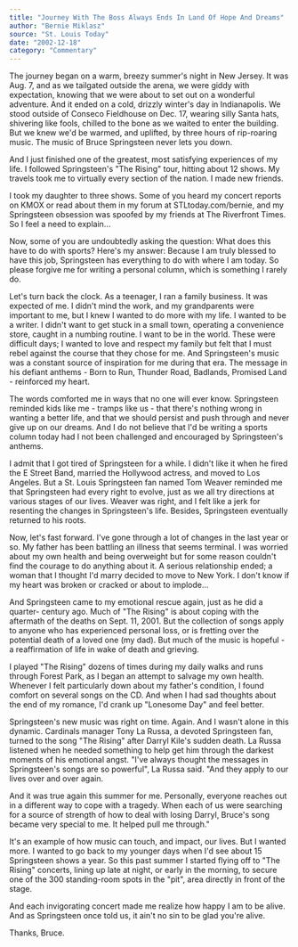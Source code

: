```yaml
---
title: "Journey With The Boss Always Ends In Land Of Hope And Dreams"
author: "Bernie Miklasz"
source: "St. Louis Today"
date: "2002-12-18"
category: "Commentary"
---
```


The journey began on a warm, breezy summer's night in New Jersey. It was Aug. 7, and as we tailgated outside the arena, we were giddy with expectation, knowing that we were about to set out on a wonderful adventure. And it ended on a cold, drizzly winter's day in Indianapolis. We stood outside of Conseco Fieldhouse on Dec. 17, wearing silly Santa hats, shivering like fools, chilled to the bone as we waited to enter the building. But we knew we'd be warmed, and uplifted, by three hours of rip-roaring music. The music of Bruce Springsteen never lets you down.

And I just finished one of the greatest, most satisfying experiences of my life. I followed Springsteen's "The Rising" tour, hitting about 12 shows. My travels took me to virtually every section of the nation. I made new friends.

I took my daughter to three shows. Some of you heard my concert reports on KMOX or read about them in my forum at STLtoday.com/bernie, and my Springsteen obsession was spoofed by my friends at The Riverfront Times. So I feel a need to explain...

Now, some of you are undoubtedly asking the question: What does this have to do with sports? Here's my answer: Because I am truly blessed to have this job, Springsteen has everything to do with where I am today. So please forgive me for writing a personal column, which is something I rarely do.

Let's turn back the clock. As a teenager, I ran a family business. It was expected of me. I didn't mind the work, and my grandparents were important to me, but I knew I wanted to do more with my life. I wanted to be a writer. I didn't want to get stuck in a small town, operating a convenience store, caught in a numbing routine. I want to be in the world. These were difficult days; I wanted to love and respect my family but felt that I must rebel against the course that they chose for me. And Springsteen's music was a constant source of inspiration for me during that era. The message in his defiant anthems - Born to Run, Thunder Road, Badlands, Promised Land - reinforced my heart.

The words comforted me in ways that no one will ever know. Springsteen reminded kids like me - tramps like us - that there's nothing wrong in wanting a better life, and that we should persist and push through and never give up on our dreams. And I do not believe that I'd be writing a sports column today had I not been challenged and encouraged by Springsteen's anthems.

I admit that I got tired of Springsteen for a while. I didn't like it when he fired the E Street Band, married the Hollywood actress, and moved to Los Angeles. But a St. Louis Springsteen fan named Tom Weaver reminded me that Springsteen had every right to evolve, just as we all try directions at various stages of our lives. Weaver was right, and I felt like a jerk for resenting the changes in Springsteen's life. Besides, Springsteen eventually returned to his roots.

Now, let's fast forward. I've gone through a lot of changes in the last year or so. My father has been battling an illness that seems terminal. I was worried about my own health and being overweight but for some reason couldn't find the courage to do anything about it. A serious relationship ended; a woman that I thought I'd marry decided to move to New York. I don't know if my heart was broken or cracked or about to implode...

And Springsteen came to my emotional rescue again, just as he did a quarter- century ago. Much of "The Rising" is about coping with the aftermath of the deaths on Sept. 11, 2001. But the collection of songs apply to anyone who has experienced personal loss, or is fretting over the potential death of a loved one (my dad). But much of the music is hopeful - a reaffirmation of life in wake of death and grieving.

I played "The Rising" dozens of times during my daily walks and runs through Forest Park, as I began an attempt to salvage my own health. Whenever I felt particularly down about my father's condition, I found comfort on several songs on the CD. And when I had sad thoughts about the end of my romance, I'd crank up "Lonesome Day" and feel better.

Springsteen's new music was right on time. Again. And I wasn't alone in this dynamic. Cardinals manager Tony La Russa, a devoted Springsteen fan, turned to the song "The Rising" after Darryl Kile's sudden death. La Russa listened when he needed something to help get him through the darkest moments of his emotional angst. "I've always thought the messages in Springsteen's songs are so powerful", La Russa said. "And they apply to our lives over and over again.

And it was true again this summer for me. Personally, everyone reaches out in a different way to cope with a tragedy. When each of us were searching for a source of strength of how to deal with losing Darryl, Bruce's song became very special to me. It helped pull me through."

It's an example of how music can touch, and impact, our lives. But I wanted more. I wanted to go back to my younger days when I'd see about 15 Springsteen shows a year. So this past summer I started flying off to "The Rising" concerts, lining up late at night, or early in the morning, to secure one of the 300 standing-room spots in the "pit", area directly in front of the stage.

And each invigorating concert made me realize how happy I am to be alive. And as Springsteen once told us, it ain't no sin to be glad you're alive.

Thanks, Bruce.
